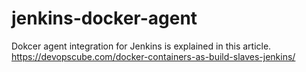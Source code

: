 # jenkins-docker-agent

Dokcer agent integration for Jenkins is explained in this article. https://devopscube.com/docker-containers-as-build-slaves-jenkins/
